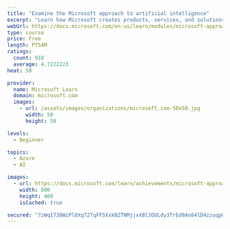 ```yaml
---
title: "Examine the Microsoft approach to artificial intelligence"
excerpt: "Learn how Microsoft creates products, services, and solutions to help organizations leverage AI. Understand how these technologies relate to business problems."
webUrl: https://docs.microsoft.com/en-us/learn/modules/microsoft-approach-to-ai/
type: course
price: Free
length: PT54M
ratings:
  count: 918
  average: 4.7222223
heat: 50

provider:
  name: Microsoft Learn
  domain: microsoft.com
  images:
    - url: /assets/images/organizations/microsoft.com-50x50.jpg
      width: 50
      height: 50

levels:
  - Beginner

topics:
  - Azure
  - AI

images:
  - url: https://docs.microsoft.com/learn/achievements/microsoft-approach-to-ai-social.png
    width: 800
    height: 400
    isCached: true

secured: "7zWqI738WiPl0XqT2TqFF5XxkBZTNMjjxXBl3OULdy3TrEd9An84lD4zzuqpQWAt/XfIkNhzstk6cgheEwCMFRlmO1NUmWAieQQ9zao39CfZmKjkiaF9jjLTmGNDmnrEUtYdg9Wm3ZC5wlYwdMlgetdO8jWAU+OQtctG4GM+y5KKRs1tubiuFcno85QZ8le1ba+0lGHMGYaTOV3YEr88QXrOEbpEcAbUXFu6N2O94fqcvq8J4CxbwX4Qrc6SD7VA+fAOVfMBCsUI9D/5EGmhkxdwdWFDeuThf6pW6wc4qEcPb1MWrhHRuRGxgLYYkyQ+XIpDI+Ud4KeaAFH7LuByn2bk8w3fbL0MGGmvt7F+zF+w9/brdNptuZ2FGiloz/nYUCtg9mEHrG5KR1+Fh/yV/3I71irS3AwbnU+7N1F96OU=;JGRKetc5/q7pGtqTclk3Jg=="
---
```


